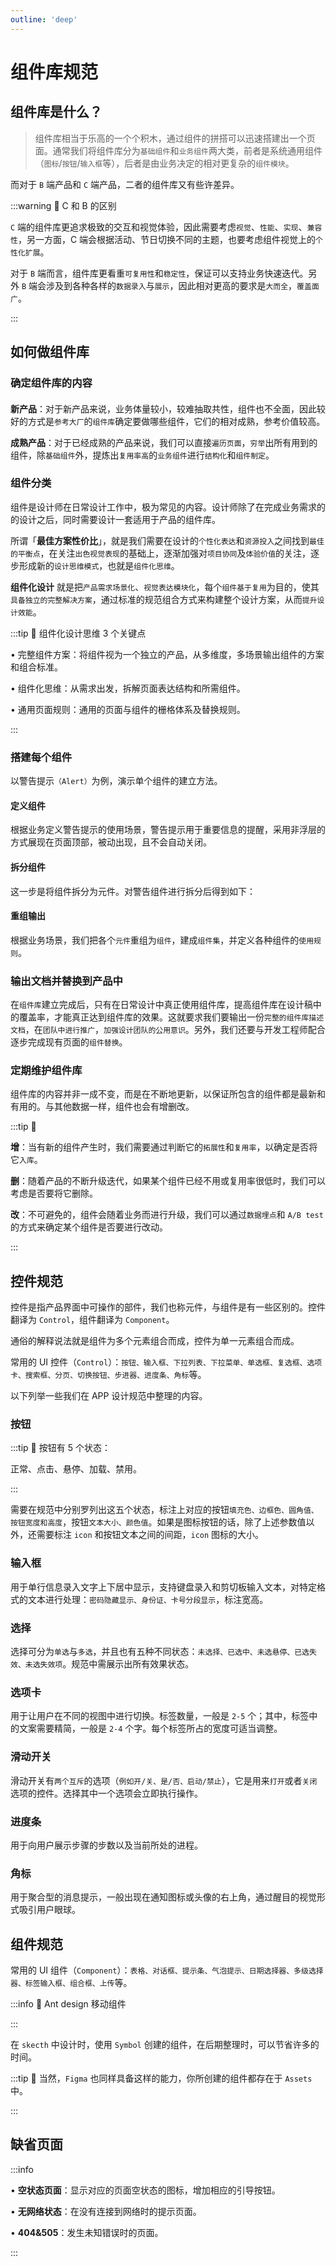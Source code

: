 ```yaml
---
outline: 'deep'
---
```


# 组件库规范

## 组件库是什么？

> 组件库相当于乐高的一个个积木，通过组件的拼搭可以迅速搭建出一个页面。通常我们将组件库分为`基础组件`和`业务组件`两大类，前者是系统通用组件（`图标`/`按钮`/`输入框`等），后者是由业务决定的相对更复杂的`组件模块`。

而对于 `B` 端产品和 `C` 端产品，二者的组件库又有些许差异。

:::warning :bell: C 和 B 的区别

`C` 端的组件库更追求极致的交互和视觉体验，因此需要考虑`视觉`、`性能`、`实现`、`兼容性`，另一方面，C 端会根据活动、节日切换不同的主题，也要考虑组件视觉上的`个性化扩展`。

对于 `B` 端而言，组件库更看重`可复用性`和`稳定性`，保证可以支持业务快速迭代。另外 `B` 端会涉及到各种各样的`数据录入`与`展示`，因此相对更高的要求是`大而全`，`覆盖面广`。

:::

## 如何做组件库

<ImgPreview src="ui/29.png"/>

### 确定组件库的内容

####

<ElCard>

**新产品**：对于新产品来说，业务体量较小，较难抽取共性，组件也不全面，因此较好的方式是`参考大厂`的`组件库`确定要做哪些组件，它们的相对成熟，参考价值较高。

**成熟产品**：对于已经成熟的产品来说，我们可以直接`遍历页面`，`穷举`出所有用到的组件，除`基础组件`外，提炼出`复用率高`的`业务组件`进行`结构化`和`组件制定`。

</ElCard>

### 组件分类

组件是设计师在日常设计工作中，极为常见的内容。设计师除了在完成业务需求的的设计之后，同时需要设计一套适用于产品的组件库。

<ImgPreview src="ui/80.png"/>

所谓「**最佳方案性价比**」，就是我们需要在设计的`个性化表达`和`资源投入`之间找到`最佳的平衡点`，在关注`出色视觉表现`的基础上，逐渐加强对`项目协同`及`体验价值`的关注，逐步形成新的`设计思维模式`，也就是`组件化思维`。

**组件化设计** 就是把`产品需求场景化`、`视觉表达模块化`，每个`组件基于复用`为目的，使其`具备独立的完整解决方案`，通过标准的规范组合方式来构建整个设计方案，从而`提升设计效能`。

<ImgPreview src="ui/81.png"/>

:::tip :eyes: 组件化设计思维 3 个关键点

• 完整组件方案：将组件视为一个独立的产品，从多维度，多场景输出组件的方案和组合标准。

• 组件化思维：从需求出发，拆解页面表达结构和所需组件。

• 通用页面规则：通用的页面与组件的栅格体系及替换规则。

:::

### 搭建每个组件

以警告提示`（Alert）`为例，演示单个组件的建立方法。

#### 定义组件

根据业务定义警告提示的使用场景，警告提示用于重要信息的提醒，采用非浮层的方式展现在页面顶部，被动出现，且不会自动关闭。

<ImgPreview src="ui/30.png"/>

#### 拆分组件

这一步是将组件拆分为元件。对警告组件进行拆分后得到如下：

<ImgPreview src="ui/31.png"/>

#### 重组输出

根据业务场景，我们把各个`元件`重组为`组件`，建成`组件集`，并定义各种组件的`使用规则`。

### 输出文档并替换到产品中

在`组件库`建立完成后，只有在日常设计中真正使用组件库，提高组件库在设计稿中的覆盖率，才能真正达到组件库的效果。这就要求我们要输出一份`完整的组件库描述文档`，在`团队中进行推广`，`加强设计团队的公用意识`。另外，我们还要与开发工程师配合逐步完成现有页面的`组件替换`。

### 定期维护组件库

组件库的内容并非一成不变，而是在不断地更新，以保证所包含的组件都是最新和有用的。与其他数据一样，组件也会有增删改。

:::tip 🔎

**增**：当有新的组件产生时，我们需要通过判断它的`拓展性`和`复用率`，以确定是否将它`入库`。

**删**：随着产品的不断升级迭代，如果某个组件已经不用或复用率很低时，我们可以考虑是否要将它删除。

**改**：不可避免的，组件会随着业务而进行升级，我们可以通过`数据埋点`和 `A/B test` 的方式来确定某个组件是否要进行改动。

:::

## 控件规范

控件是指产品界面中可操作的部件，我们也称元件，与组件是有一些区别的。控件翻译为 `Control`，组件翻译为 `Component`。

通俗的解释说法就是组件为多个元素组合而成，控件为单一元素组合而成。

常用的 UI 控件（`Control`）：`按钮、输入框、下拉列表、下拉菜单、单选框、复选框、选项卡、搜索框、分页、切换按钮、步进器、进度条、角标`等。

以下列举一些我们在 APP 设计规范中整理的内容。

### 按钮

:::tip :eyes: 按钮有 5 个状态：

正常、点击、悬停、加载、禁用。

:::

需要在规范中分别罗列出这五个状态，标注上对应的按钮`填充色、边框色、圆角值、按钮宽度和高度`，按钮`文本大小、颜色值`。如果是图标按钮的话，除了上述参数值以外，还需要标注 `icon` 和按钮文本之间的间距，`icon` 图标的大小。

<ImgPreview src="ui/87.png"/>

### 输入框

用于单行信息录入文字上下居中显示，支持键盘录入和剪切板输入文本，对特定格式的文本进行处理：`密码隐藏显示、身份证、卡号分段显示`，标注宽高。

<ImgPreview src="ui/88.png"/>

### 选择

选择可分为`单选`与`多选`，并且也有五种不同状态：`未选择、已选中、未选悬停、已选失效、未选失效项`。规范中需展示出所有效果状态。

<ImgPreview src="ui/89.png"/>

### 选项卡

用于让用户在不同的视图中进行切换。标签数量，一般是 `2-5` 个；其中，标签中的文案需要精简，一般是 `2-4` 个字。每个标签所占的宽度可适当调整。

<ImgPreview src="ui/90.png"/>

### 滑动开关

滑动开关有`两个互斥`的选项（`例如开/关、是/否、启动/禁止`），它是用来`打开`或者`关闭`选项的控件。选择其中一个选项会立即执行操作。

<ImgPreview src="ui/91.png"/>

### 进度条

用于向用户展示步骤的步数以及当前所处的进程。

<ImgPreview src="ui/92.png"/>

### 角标

用于聚合型的消息提示，一般出现在通知图标或头像的右上角，通过醒目的视觉形式吸引用户眼球。

<ImgPreview src="ui/93.png"/>

## 组件规范

常用的 UI 组件（`Component`）：`表格、对话框、提示条、气泡提示、日期选择器、多级选择器、标签输入框、组合框、上传`等。

:::info :eyes: Ant design 移动组件

<ImgPreview src="ui/94.png"/>

:::

在 `skecth` 中设计时，使用 `Symbol` 创建的组件，在后期整理时，可以节省许多的时间。

:::tip :eyes: 当然，`Figma` 也同样具备这样的能力，你所创建的组件都存在于 `Assets` 中。

<ImgPreview src="ui/95.png"/>

:::

## 缺省页面

:::info

• **空状态页面**：显示对应的页面空状态的图标，增加相应的引导按钮。

• **无网络状态**：在没有连接到网络时的提示页面。

• **404&505**：发生未知错误时的页面。

:::

<ImgPreview src="ui/96.png"/>


